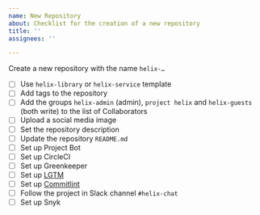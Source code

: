 ```yaml
---
name: New Repository
about: Checklist for the creation of a new repository
title: ''
assignees: ''

---
```


Create a new repository with the name `helix-…`

- [ ] Use `helix-library` or `helix-service` template
- [ ] Add tags to the repository
- [ ] Add the groups `helix-admin` (admin), `project helix` and `helix-guests` (both write) to the list of Collaborators
- [ ] Upload a social media image
- [ ] Set the repository description
- [ ] Update the repository `README.md`
- [ ] Set up Project Bot
- [ ] Set up CircleCI
- [ ] Set up Greenkeeper
- [ ] Set up [LGTM](https://github.com/organizations/adobe/settings/installations/870657)
- [ ] Set up [Commitlint](https://github.com/organizations/adobe/settings/installations/728398)
- [ ] Follow the project in Slack channel `#helix-chat`
- [ ] Set up Snyk
